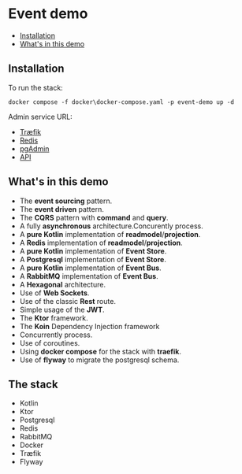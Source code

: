 Event demo
==========
- [Installation](#installation)
- [What's in this demo](#whats-in-this-demo)


Installation
------------

To run the stack:

```shell
docker compose -f docker\docker-compose.yaml -p event-demo up -d
```

Admin service URL:
 - [Træfik](http://pgadmin.traefik.me/)
 - [Redis](http://pgadmin.traefik.me/)
 - [pgAdmin](http://pgadmin.traefik.me/)
 - [API](http://api.traefik.me/)

What's in this demo
-------------------

- The **event sourcing** pattern.
- The **event driven** pattern.
- The **CQRS** pattern with **command** and **query**.
- A fully **asynchronous** architecture.Concurently process.
- A **pure Kotlin** implementation of **readmodel**/**projection**.
- A **Redis** implementation of **readmodel**/**projection**.
- A **pure Kotlin** implementation of **Event Store**.
- A **Postgresql** implementation of **Event Store**.
- A **pure Kotlin** implementation of **Event Bus**.
- A **RabbitMQ** implementation of **Event Bus**.
- A **Hexagonal** architecture.
- Use of **Web Sockets**.
- Use of the classic **Rest** route.
- Simple usage of the **JWT**.
- The **Ktor** framework.
- The **Koin** Dependency Injection framework
- Concurrently process.
- Use of coroutines.
- Using **docker compose** for the stack with **traefik**.
- Use of **flyway** to migrate the postgresql schema.

The stack
---------

- Kotlin
- Ktor
- Postgresql
- Redis
- RabbitMQ
- Docker
- Træfik
- Flyway